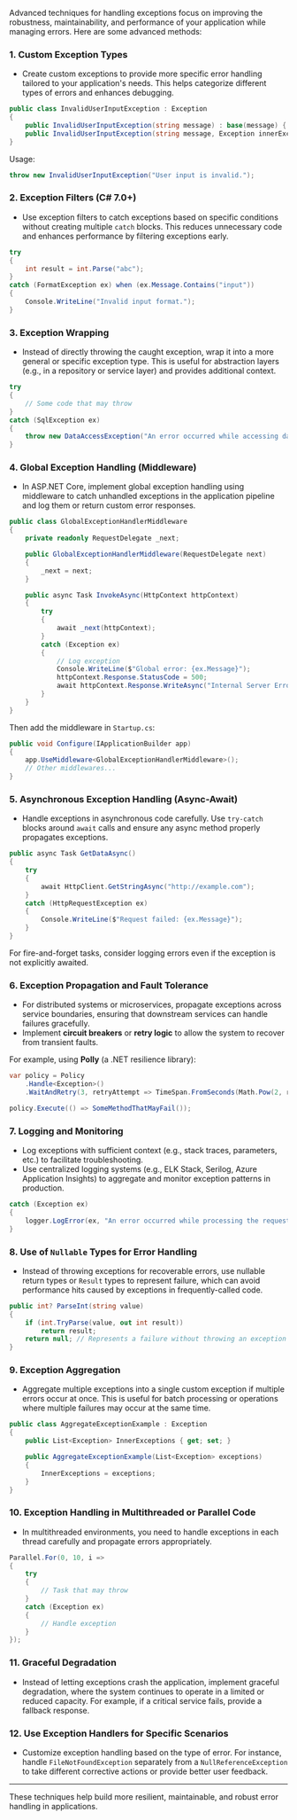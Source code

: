 Advanced techniques for handling exceptions focus on improving the robustness, maintainability, and performance of your application while managing errors. Here are some advanced methods:

### 1. **Custom Exception Types**
   - Create custom exceptions to provide more specific error handling tailored to your application's needs. This helps categorize different types of errors and enhances debugging.

   ```csharp
   public class InvalidUserInputException : Exception
   {
       public InvalidUserInputException(string message) : base(message) { }
       public InvalidUserInputException(string message, Exception innerException) : base(message, innerException) { }
   }
   ```

   Usage:
   ```csharp
   throw new InvalidUserInputException("User input is invalid.");
   ```

### 2. **Exception Filters (C# 7.0+)**
   - Use exception filters to catch exceptions based on specific conditions without creating multiple `catch` blocks. This reduces unnecessary code and enhances performance by filtering exceptions early.

   ```csharp
   try
   {
       int result = int.Parse("abc");
   }
   catch (FormatException ex) when (ex.Message.Contains("input"))
   {
       Console.WriteLine("Invalid input format.");
   }
   ```

### 3. **Exception Wrapping**
   - Instead of directly throwing the caught exception, wrap it into a more general or specific exception type. This is useful for abstraction layers (e.g., in a repository or service layer) and provides additional context.

   ```csharp
   try
   {
       // Some code that may throw
   }
   catch (SqlException ex)
   {
       throw new DataAccessException("An error occurred while accessing data.", ex);
   }
   ```

### 4. **Global Exception Handling (Middleware)**
   - In ASP.NET Core, implement global exception handling using middleware to catch unhandled exceptions in the application pipeline and log them or return custom error responses.
   
   ```csharp
   public class GlobalExceptionHandlerMiddleware
   {
       private readonly RequestDelegate _next;

       public GlobalExceptionHandlerMiddleware(RequestDelegate next)
       {
           _next = next;
       }

       public async Task InvokeAsync(HttpContext httpContext)
       {
           try
           {
               await _next(httpContext);
           }
           catch (Exception ex)
           {
               // Log exception
               Console.WriteLine($"Global error: {ex.Message}");
               httpContext.Response.StatusCode = 500;
               await httpContext.Response.WriteAsync("Internal Server Error");
           }
       }
   }
   ```

   Then add the middleware in `Startup.cs`:
   ```csharp
   public void Configure(IApplicationBuilder app)
   {
       app.UseMiddleware<GlobalExceptionHandlerMiddleware>();
       // Other middlewares...
   }
   ```

### 5. **Asynchronous Exception Handling (Async-Await)**
   - Handle exceptions in asynchronous code carefully. Use `try-catch` blocks around `await` calls and ensure any async method properly propagates exceptions.

   ```csharp
   public async Task GetDataAsync()
   {
       try
       {
           await HttpClient.GetStringAsync("http://example.com");
       }
       catch (HttpRequestException ex)
       {
           Console.WriteLine($"Request failed: {ex.Message}");
       }
   }
   ```

   For fire-and-forget tasks, consider logging errors even if the exception is not explicitly awaited.

### 6. **Exception Propagation and Fault Tolerance**
   - For distributed systems or microservices, propagate exceptions across service boundaries, ensuring that downstream services can handle failures gracefully.
   - Implement **circuit breakers** or **retry logic** to allow the system to recover from transient faults.

   For example, using **Polly** (a .NET resilience library):
   ```csharp
   var policy = Policy
       .Handle<Exception>()
       .WaitAndRetry(3, retryAttempt => TimeSpan.FromSeconds(Math.Pow(2, retryAttempt)));

   policy.Execute(() => SomeMethodThatMayFail());
   ```

### 7. **Logging and Monitoring**
   - Log exceptions with sufficient context (e.g., stack traces, parameters, etc.) to facilitate troubleshooting.
   - Use centralized logging systems (e.g., ELK Stack, Serilog, Azure Application Insights) to aggregate and monitor exception patterns in production.

   ```csharp
   catch (Exception ex)
   {
       logger.LogError(ex, "An error occurred while processing the request.");
   }
   ```

### 8. **Use of `Nullable` Types for Error Handling**
   - Instead of throwing exceptions for recoverable errors, use nullable return types or `Result` types to represent failure, which can avoid performance hits caused by exceptions in frequently-called code.

   ```csharp
   public int? ParseInt(string value)
   {
       if (int.TryParse(value, out int result))
           return result;
       return null; // Represents a failure without throwing an exception
   }
   ```

### 9. **Exception Aggregation**
   - Aggregate multiple exceptions into a single custom exception if multiple errors occur at once. This is useful for batch processing or operations where multiple failures may occur at the same time.

   ```csharp
   public class AggregateExceptionExample : Exception
   {
       public List<Exception> InnerExceptions { get; set; }

       public AggregateExceptionExample(List<Exception> exceptions)
       {
           InnerExceptions = exceptions;
       }
   }
   ```

### 10. **Exception Handling in Multithreaded or Parallel Code**
   - In multithreaded environments, you need to handle exceptions in each thread carefully and propagate errors appropriately.

   ```csharp
   Parallel.For(0, 10, i =>
   {
       try
       {
           // Task that may throw
       }
       catch (Exception ex)
       {
           // Handle exception
       }
   });
   ```

### 11. **Graceful Degradation**
   - Instead of letting exceptions crash the application, implement graceful degradation, where the system continues to operate in a limited or reduced capacity. For example, if a critical service fails, provide a fallback response.

### 12. **Use Exception Handlers for Specific Scenarios**
   - Customize exception handling based on the type of error. For instance, handle `FileNotFoundException` separately from a `NullReferenceException` to take different corrective actions or provide better user feedback.

---

These techniques help build more resilient, maintainable, and robust error handling in applications.